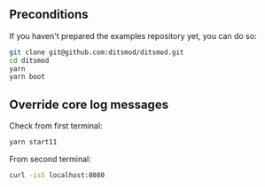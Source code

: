 ## Preconditions

If you haven't prepared the examples repository yet, you can do so:

```bash
git clone git@github.com:ditsmod/ditsmod.git
cd ditsmod
yarn
yarn boot
```

## Override core log messages

Check from first terminal:

```bash
yarn start11
```

From second terminal:

```bash
curl -isS localhost:8080
```
